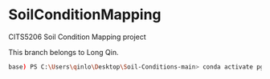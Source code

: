 # SoilConditionMapping
CITS5206 Soil Condition Mapping project

This branch belongs to Long Qin.

```bash
base) PS C:\Users\qinlo\Desktop\Soil-Conditions-main> conda activate pg
```
